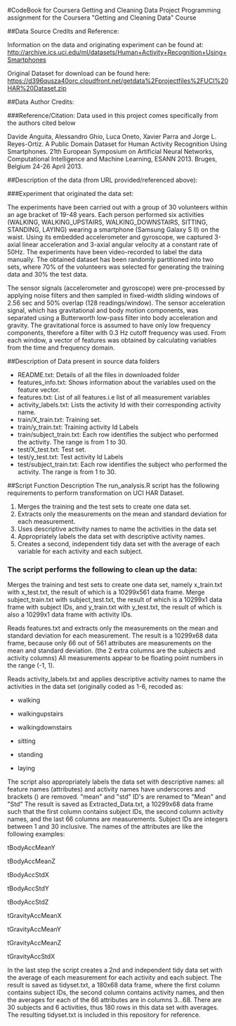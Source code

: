#CodeBook for Coursera Getting and Cleaning Data Project
Programming assignment for the Coursera "Getting and Cleaning Data" Course

##Data Source Credits and Reference:

Information on the data and originating experiment can be found at:
http://archive.ics.uci.edu/ml/datasets/Human+Activity+Recognition+Using+Smartphones

Original Dataset for download can be found here:
https://d396qusza40orc.cloudfront.net/getdata%2Fprojectfiles%2FUCI%20HAR%20Dataset.zip

##Data Author Credits:

###Reference/Citation: Data used in this project comes specifically from the authors cited below

Davide Anguita, Alessandro Ghio, Luca Oneto, Xavier Parra and Jorge L. Reyes-Ortiz. A Public Domain Dataset for Human Activity Recognition Using 
Smartphones. 21th European Symposium on Artificial Neural Networks, Computational Intelligence and Machine Learning, ESANN 2013. 
Bruges, Belgium 24-26 April 2013.

##Description of the data (from URL provided/referenced above):

###Experiment that originated the data set:

The experiments have been carried out with a group of 30 volunteers within an age bracket of 19-48 years. Each person performed six activities
 (WALKING, WALKING_UPSTAIRS, WALKING_DOWNSTAIRS, SITTING, STANDING, LAYING) wearing a smartphone (Samsung Galaxy S II) on the waist. 
 Using its embedded accelerometer and gyroscope, we captured 3-axial linear acceleration and 3-axial angular velocity at a constant rate of 50Hz.
 The experiments have been video-recorded to label the data manually. The obtained dataset has been randomly partitioned into two sets, where 70% 
 of the volunteers was selected for generating the training data and 30% the test data. 

The sensor signals (accelerometer and gyroscope) were pre-processed by applying noise filters and then sampled in fixed-width sliding windows of 
2.56 sec and 50% overlap (128 readings/window). The sensor acceleration signal, which has gravitational and body motion components, was separated 
using a Butterworth low-pass filter into body acceleration and gravity. The gravitational force is assumed to have only low frequency components, 
therefore a filter with 0.3 Hz cutoff frequency was used. From each window, a vector of features was obtained by calculating variables from the time 
and frequency domain.

##Description of Data present in source data folders

* README.txt: Details of all the files in downloaded folder
* features_info.txt: Shows information about the variables used on the feature vector.
* features.txt: List of all features.i.e list of all measurement variables
* activity_labels.txt: Lists the activity Id with their corresponding activity name.
* train/X_train.txt: Training set.
* train/y_train.txt: Training activity Id Labels
* train/subject_train.txt: Each row identifies the subject who performed the activity. The range is from 1 to 30.
* test/X_test.txt: Test set.
* test/y_test.txt: Test activity Id Labels
* test/subject_train.txt: Each row identifies the subject who performed the activity. The range is from 1 to 30.

##Script Function Description
The run_analysis.R script has the following requirements to perform transformation on UCI HAR Dataset.

1. Merges the training and the test sets to create one data set.
2. Extracts only the measurements on the mean and standard deviation for each measurement.
3. Uses descriptive activity names to name the activities in the data set
4. Appropriately labels the data set with descriptive activity names.
5. Creates a second, independent tidy data set with the average of each variable for each activity and each subject.

### The script performs the following to clean up the data:

Merges the training and test sets to create one data set, namely x_train.txt with x_test.txt, the result of which is a 10299x561 data frame.
Merge subject_train.txt with subject_test.txt, the result of which is a 10299x1 data frame with subject IDs, and y_train.txt with y_test.txt, 
the result of which is also a 10299x1 data frame with activity IDs.

Reads features.txt and extracts only the measurements on the mean and standard deviation for each measurement. The result is a 10299x68 data frame, 
because only 66 out of 561 attributes are measurements on the mean and standard deviation. (the 2 extra columns are the subjects and activity columns) 
All measurements appear to be floating point numbers in the range (-1, 1).

Reads activity_labels.txt and applies descriptive activity names to name the activities in the data set (originally coded as 1-6, recoded as:

* walking

* walkingupstairs

* walkingdownstairs

* sitting

* standing

* laying

The script also appropriately labels the data set with descriptive names: all feature names (attributes) and activity names have underscores and brackets () are removed. "mean" and "std" ID's are renamed to "Mean" and "Std"  The result is saved as Extracted_Data.txt, a 10299x68 data frame such that the first column contains subject IDs, the second column 
 activity names, and the last 66 columns are measurements. Subject IDs are integers between 1 and 30 inclusive. The names of the attributes are like
 the following examples:

tBodyAccMeanY            

tBodyAccMeanZ

tBodyAccStdX

tBodyAccStdY

tBodyAccStdZ

tGravityAccMeanX

tGravityAccMeanY

tGravityAccMeanZ

tGravityAccStdX
 
In the last step the script creates a 2nd and independent tidy data set with the average of each measurement for each activity and each subject. 
The result is saved as tidyset.txt, a 180x68 data frame, where the first column contains subject IDs, 
the second column contains activity names, and then the averages for each of the 66 attributes are in columns 3...68. 
There are 30 subjects and 6 activities, thus 180 rows in this data set with averages.    The resulting tidyset.txt is included in this repository for reference.
 
 
 
